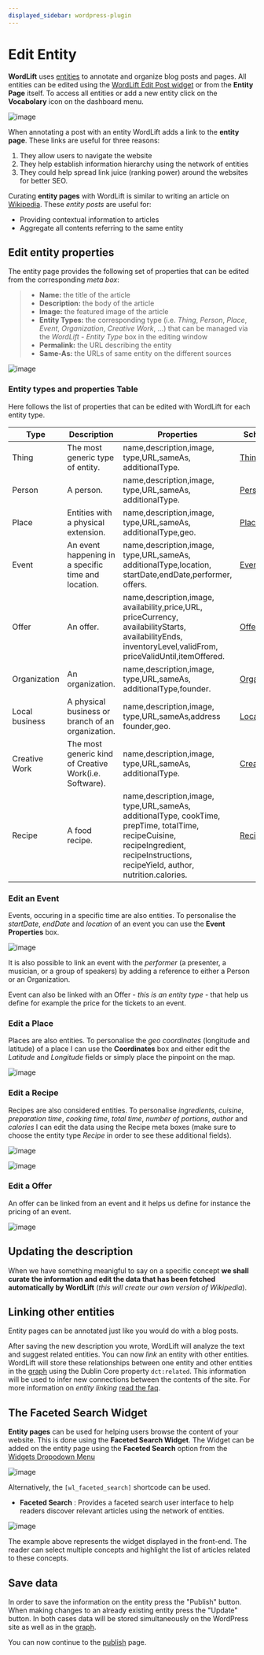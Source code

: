 ```yaml
---
displayed_sidebar: wordpress-plugin
---
```


# Edit Entity

**WordLift** uses [entities](key-concepts#entity) to annotate and organize blog posts and pages.
All entities can be edited using the [WordLift Edit Post widget](analysis#wordLift-edit-post-widget) or from the **Entity Page** itself. To access all entities or add a new entity click on the **Vocabolary** icon on the dashboard menu.

![image](./images/wordlift-edit-entity-vocabulary.png)

When annotating a post with an entity WordLift adds a link to the **entity page**.
These links are useful for three reasons:

1. They allow users to navigate the website
2. They help establish information hierarchy using the network of entities
3. They could help spread link juice (ranking power) around the websites for better SEO.

Curating **entity pages** with WordLift is similar to writing an article on [Wikipedia](http://wikipedia.org). These *entity posts* are useful for:

- Providing contextual information to articles
- Aggregate all contents referring to the same entity

## Edit entity properties

The entity page provides the following set of properties that can be edited from the corresponding *meta box*:

> - **Name:** the title of the article
> - **Description:** the body of the article
> - **Image:** the featured image of the article
> - **Entity Types:** the corresponding type (i.e. *Thing*, *Person*, *Place*, *Event*, *Organization*, *Creative Work*, ...) that can be managed via the *WordLift - Entity Type* box in the editing window
> - **Permalink:** the URL describing the entity
> - **Same-As:** the URLs of same entity on the different sources

![image](./images/wordlift-edit-entity-informations.png)

### Entity types and properties Table

Here follows the list of properties that can be edited with WordLift for each entity type.

| Type           | Description                                            | Properties                                                                                                                                                                            | Schema.org      |
| -------------- | ------------------------------------------------------ | ------------------------------------------------------------------------------------------------------------------------------------------------------------------------------------- | --------------- |
| Thing          | The most generic type of entity.                       | name,description,image, type,URL,sameAs, additionalType.                                                                                                                              | [Thing]         |
| Person         | A person.                                              | name,description,image, type,URL,sameAs, additionalType.                                                                                                                              | [Person]        |
| Place          | Entities with a physical extension.                    | name,description,image, type,URL,sameAs, additionalType,geo.                                                                                                                          | [Place]         |
| Event          | An event happening in a specific time and location.    | name,description,image, type,URL,sameAs, additionalType,location, startDate,endDate,performer, offers.                                                                                | [Event]         |
| Offer          | An offer.                                              | name,description,image, availability,price,URL, priceCurrency, availabilityStarts, availabilityEnds, inventoryLevel,validFrom, priceValidUntil,itemOffered.                           | [Offer]         |
| Organization   | An organization.                                       | name,description,image, type,URL,sameAs, additionalType,founder.                                                                                                                      | [Organization]  |
| Local business | A physical business or branch of an organization.      | name,description,image, type,URL,sameAs,address founder,geo.                                                                                                                          | [LocalBusiness] |
| Creative Work  | The most generic kind of Creative Work(i.e. Software). | name,description,image, type,URL,sameAs, additionalType.                                                                                                                              | [CreativeWork]  |
| Recipe         | A food recipe.                                         | name,description,image, type,URL,sameAs, additionalType, cookTime, prepTime, totalTime, recipeCuisine, recipeIngredient, recipeInstructions, recipeYield, author, nutrition.calories. | [Recipe]        |

### Edit an Event

Events, occuring in a specific time are also entities. To personalise the *startDate*, *endDate* and *location* of an event you can use the **Event Properties** box.

![image](./images/wordlift-edit-entity-event.png)

It is also possible to link an event with the *performer* (a presenter, a musician, or a group of speakers) by adding a reference to either a Person or an Organization.

Event can also be linked with an Offer - *this is an entity type* - that help us define for example the price for the tickets to an event.

### Edit a Place

Places are also entities. To personalise the *geo coordinates* (longitude and latitude) of a place I can use the **Coordinates** box and either edit the *Latitude* and *Longitude* fields or simply place the pinpoint on the map.

![image](./images/wordlift-edit-entity-place.png)

### Edit a Recipe

Recipes are also considered entities. To personalise *ingredients*, *cuisine*, *preparation time*, *cooking time*, *total time*, *number of portions*, *author* and *calories* I can edit the data using the Recipe meta boxes (make sure to choose the entity type *Recipe* in order to see these additional fields).

![image](./images/wordlift-edit-entity-recipe-01.png)

![image](./images/wordlift-edit-entity-recipe-02.png)

### Edit a Offer

An offer can be linked from an event and it helps us define for instance the pricing of an event.

![image](./images/wordlift-edit-entity-offer.png)

## Updating the description

When we have something meanigful to say on a specific concept **we shall curate the information and edit the data that has been fetched automatically by WordLift** (*this will create our own version of Wikipedia*).

## Linking other entities

Entity pages can be annotated just like you would do with a blog posts.

After saving the new description you wrote, WordLift will analyze the text and suggest related entities. You can now *link* an entity with other entities. WordLift will store these relationships between one entity and other entities in the [graph](key-concepts#knowledge-graph) using the Dublin Core property `dct:related`. This information will be used to infer new connections between the contents of the site. For more information on *entity linking* [read the faq](faq#when-should-i-link-one-entity-to-another).

## The Faceted Search Widget

**Entity pages** can be used for helping users browse the content of your website. This is done using the **Faceted Search Widget**.
The Widget can be added on the entity page using the **Faceted Search** option from the [Widgets Dropodown Menu](analysis#wordlift-widgets-menu)

![image](./images/wordlift-edit-entity-faceted-search-widget.png)

Alternatively, the `[wl_faceted_search]` shortcode can be used.

- **Faceted Search**
  : Provides a faceted search user interface to help readers discover relevant articles using the network of entities.

![image](./images/wordlift-edit-entity-faceted-search-widget-frontend.gif)

The example above represents the widget displayed in the front-end. The reader can select multiple concepts and highlight the list of articles related to these concepts.

## Save data

In order to save the information on the entity press the "Publish" button.
When making changes to an already existing entity press the "Update" button. In both cases data will be stored simultaneously on the WordPress site as well as in the [graph](key-concepts#knowledge-graph).

You can now continue to the [publish](publish) page.

[creativework]: http://schema.org/CreativeWork
[event]: http://schema.org/Event
[localbusiness]: http://schema.org/LocalBusiness
[offer]: http://schema.org/Offer
[organization]: http://schema.org/Organization
[person]: http://schema.org/Person
[place]: http://schema.org/Place
[recipe]: http://schema.org/Recipe
[thing]: http://schema.org/Thing
